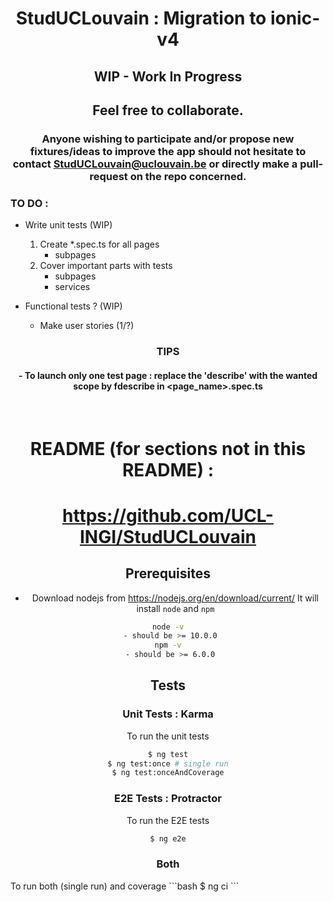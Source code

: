 <div align="center">

# StudUCLouvain : Migration to ionic-v4

## WIP - Work In Progress
## Feel free to collaborate.

### Anyone wishing to participate and/or propose new fixtures/ideas to improve the app should not hesitate to contact StudUCLouvain@uclouvain.be or directly make a pull-request on the repo concerned.
</div>

### TO DO :

- Write unit tests (WIP)

  1. Create \*.spec.ts for all pages
     - subpages
  2. Cover important parts with tests
     - subpages
     - services

- Functional tests ? (WIP)

  * Make user stories (1/?)

<div align="center">
       
### TIPS
#### - To launch only one test page : replace the 'describe' with the wanted scope by fdescribe in <page_name>.spec.ts

&nbsp;
       
# README (for sections not in this README) :
# https://github.com/UCL-INGI/StudUCLouvain


## Prerequisites
- Download nodejs from https://nodejs.org/en/download/current/ It will install `node` and `npm`
```bash
node -v
 - should be >= 10.0.0
npm -v
 - should be >= 6.0.0
```

       
## Tests

### Unit Tests : Karma
To run the unit tests
```bash
$ ng test
$ ng test:once # single run
$ ng test:onceAndCoverage
```
       
### E2E Tests : Protractor
To run the E2E tests
```bash
$ ng e2e
```

       
### Both
</div>
To run both (single run) and coverage
```bash
$ ng ci
```
